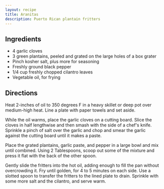 ```yaml
---
layout: recipe
title: Aranitas
description: Puerto Rican plantain fritters
---
```


## Ingredients

* 4 garlic cloves
* 3 green plantains, peeled and grated on the large holes of a box grater
* Pinch kosher salt, plus more for seasoning
* Freshly ground black pepper
* 1/4 cup freshly chopped cilantro leaves
* Vegetable oil, for frying

## Directions

Heat 2-inches of oil to 350 degrees F in a heavy skillet or deep pot over medium-high heat. Line a plate with paper towels and set aside.

While the oil warms, place the garlic cloves on a cutting board. Slice the cloves in half lengthwise and then smash with the side of a chef's knife. Sprinkle a pinch of salt over the garlic and chop and smear the garlic against the cutting board until it makes a paste.

Place the grated plantains, garlic paste, and pepper in a large bowl and mix until combined. Using 2 Tablespoons, scoop out some of the mixture and press it flat with the back of the other spoon.

Gently slide the fritters into the hot oil, adding enough to fill the pan without overcrowding it. Fry until golden, for 4 to 5 minutes on each side. Use a slotted spoon to transfer the fritters to the lined plate to drain. Sprinkle with some more salt and the cilantro, and serve warm. 
